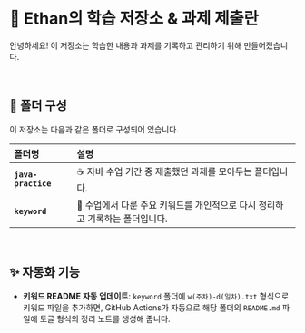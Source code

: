 # 🚀 Ethan의 학습 저장소 & 과제 제출란

안녕하세요! 이 저장소는 학습한 내용과 과제를 기록하고 관리하기 위해 만들어졌습니다.

<br>

## 📂 폴더 구성

이 저장소는 다음과 같은 폴더로 구성되어 있습니다.

| 폴더명 | 설명 |
| :--- | :--- |
| **`java-practice`** | ☕️ 자바 수업 기간 중 제출했던 과제를 모아두는 폴더입니다. |
| **`keyword`** | 🔑 수업에서 다룬 주요 키워드를 개인적으로 다시 정리하고 기록하는 폴더입니다. |

<br>

## ✨ 자동화 기능

- **키워드 README 자동 업데이트**: `keyword` 폴더에 `w(주차)-d(일차).txt` 형식으로 키워드 파일을 추가하면, GitHub Actions가 자동으로 해당 폴더의 `README.md` 파일에 토글 형식의 정리 노트를 생성해 줍니다.
